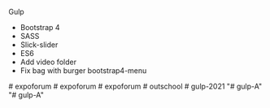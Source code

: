 Gulp
- Bootstrap 4
- SASS
- Slick-slider
- ES6
- Add video folder
- Fix bag with burger bootstrap4-menu 

#   e x p o f o r u m  
 #   e x p o f o r u m  
 #   e x p o f o r u m  
 #   o u t s c h o o l  
 #   g u l p - 2 0 2 1  
 "# gulp-A" 
"# gulp-A" 
